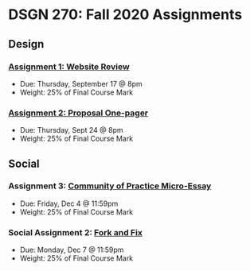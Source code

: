 # DSGN 270: Fall 2020 Assignments
## Design
### [Assignment 1: Website Review](https://github.com/sait-wbdv/assessments/tree/master/dsgn270/design/assignment-1)
- Due: Thursday, September 17 @ 8pm
- Weight: 25% of Final Course Mark

### [Assignment 2: Proposal One-pager](https://github.com/sait-wbdv/assessments/tree/master/dsgn270/design/assignment-2)
- Due: Thursday, Sept 24 @ 8pm
- Weight: 25% of Final Course Mark

## Social 
### Assignment 3: [Community of Practice Micro-Essay](https://github.com/sait-wbdv/assessments/tree/master/dsgn270/social/assignment-3)
- Due: Friday, Dec 4 @ 11:59pm
- Weight: 25% of Final Course Mark

### Social Assignment 2: [Fork and Fix](https://github.com/sait-wbdv/assessments/tree/master/dsgn270/social/assignment-4)
- Due: Monday, Dec 7 @ 11:59pm
- Weight: 25% of Final Course Mark
